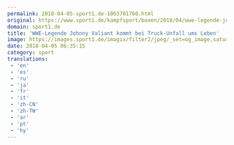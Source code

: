 ```yaml
---
permalink: 2018-04-05-sport1.de-1063701760.html
original: https://www.sport1.de/kampfsport/boxen/2018/04/wwe-legende-johnny-valiant-kommt-bei-truck-unfall-ums-leben
domain: sport1.de
title: 'WWE-Legende Johnny Valiant kommt bei Truck-Unfall ums Leben'
image: https://images.sport1.de/imagix/filter2/jpeg/_set=og_image,saturation=120,sharpness=0.46,focus=54x40/imagix/1ac2f406-3899-11e8-87b1-f80f41fc63ce
date: 2018-04-05 06:35:15
category: sport
translations: 
 - 'en'
 - 'es'
 - 'ru'
 - 'ja'
 - 'fr'
 - 'it'
 - 'zh-CN'
 - 'zh-TW'
 - 'ar'
 - 'pt'
 - 'hy'
---
```


